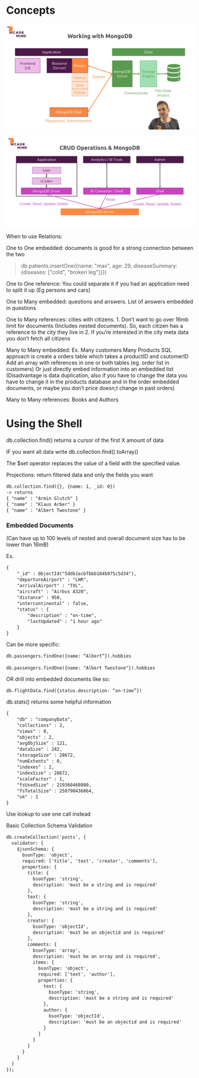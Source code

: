 
# Concepts

![Working with MongoDB](https://github.com/mattbf/learn-mongodb/raw/master/images/workingwithmongo.png)

![CRUD in MongoDB](https://github.com/mattbf/learn-mongodb/raw/master/images/crud.png)

When to use Relations:

One to One embedded:  documents is good for a strong connection between the two
> db.patients.insertOne({name: "max", age: 29, diseaseSummary: {diseases: ["cold", "broken leg"]}})

One to One reference:  You could separate it if you had an application need to split it up (Eg persons and cars)

One to Many embedded:  questions and answers. List of answers embedded in questions

One to Many references:  cities with citizens. 1. Don’t want to go over 16mb limit for documents (Includes nested documents). So, each citizen has a reference to the city they live in 2. If you’re interested in the city meta data you don’t fetch all citizens

Many to Many embedded:  Ex. Many customers Many Products
SQL approach is create a orders table which takes a productID and csutomerID
Add an array with references in one or both tables (eg. order list in customers)
Or just directly embed information into an embedded list (Disadvantage is data duplication, also if you have to change the data you have to change it in the products database and in the order embedded documents, or maybe you don’t price doesn;t change in past orders)

Many to Many references:  Books and Authors

# Using the Shell

db.collection.find() returns a cursor of the first X amount of data

IF you want all data write db.collection.find().toArray()

The $set operator replaces the value of a field with the specified value.

Projections: return filtered data and only the fields you want

```
db.collection.find({}, {name: 1, _id: 0})
-> returns
{ "name" : "Armin Glutch" }
{ "name" : "Klaus Arber" }
{ "name" : "Albert Twostone" }
```

### Embedded Documents

(Can have up to 100 levels of nested and overall document size has to be lower than 16mB)

Ex.
```
{
	"_id" : ObjectId("5ddb1ecbfbbb184b975c5d34"),
	"departureAirport" : "LHR",
	"arrivalAirport" : "TXL",
	"aircraft" : "Airbus A320",
	"distance" : 950,
	"intercontinental" : false,
	"status" : {
		"description" : "on-time",
		"lastUpdated" : "1 hour ago"
	}
}
```

Can be more specific:

```
db.passengers.findOne({name: “Albert”}).hobbies

db.passengers.findOne({name: "Albert Twostone"}).hobbies
```

OR drill into embedded documents like so:

```
db.flightData.find({status.description: “on-time”})
```



db.stats() returns some helpful information


```
{
	"db" : "companyData",
	"collections" : 2,
	"views" : 0,
	"objects" : 2,
	"avgObjSize" : 121,
	"dataSize" : 242,
	"storageSize" : 28672,
	"numExtents" : 0,
	"indexes" : 2,
	"indexSize" : 28672,
	"scaleFactor" : 1,
	"fsUsedSize" : 219360460800,
	"fsTotalSize" : 250790436864,
	"ok" : 1
}
```

Use lookup to use one call instead


Basic Collection Schema Validation

```
db.createCollection('posts', {
  validator: {
    $jsonSchema: {
      bsonType: 'object',
      required: ['title', 'text', 'creator', 'comments'],
      properties: {
        title: {
          bsonType: 'string',
          description: 'must be a string and is required'
        },
        text: {
          bsonType: 'string',
          description: 'must be a string and is required'
        },
        creator: {
          bsonType: 'objectId',
          description: 'must be an objectid and is required'
        },
        comments: {
          bsonType: 'array',
          description: 'must be an array and is required',
          items: {
            bsonType: 'object',
            required: ['text', 'author'],
            properties: {
              text: {
                bsonType: 'string',
                description: 'must be a string and is required'
              },
              author: {
                bsonType: 'objectId',
                description: 'must be an objectid and is required'
              }
            }
          }
        }
      }
    }
  }
});
```
